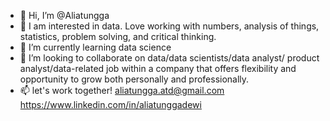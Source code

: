 - 👋 Hi, I’m @Aliatungga
- 👀 I am interested in data. Love working with numbers, analysis of things, statistics, problem solving, and critical thinking. 
- 🌱 I’m currently learning data science
- 💞️ I’m looking to collaborate on data/data scientists/data analyst/ product analyst/data-related job within a company that offers flexibility and opportunity to grow both personally and professionally.
- 📫 let's work together!
aliatungga.atd@gmail.com
https://www.linkedin.com/in/aliatunggadewi

<!---
Aliatungga/Aliatungga is a ✨ special ✨ repository because its `README.md` (this file) appears on your GitHub profile.
You can click the Preview link to take a look at your changes.
--->
